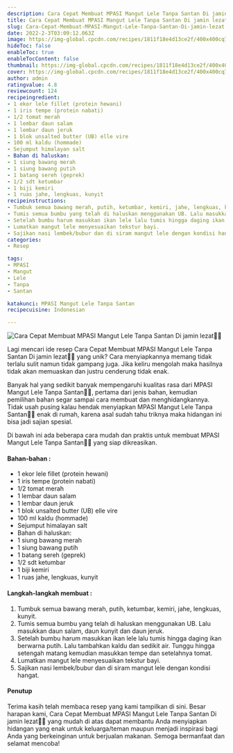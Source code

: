 ```yaml
---
description: Cara Cepat Membuat MPASI Mangut Lele Tanpa Santan Di jamin lezat"
title: Cara Cepat Membuat MPASI Mangut Lele Tanpa Santan Di jamin lezat
slug: Cara-Cepat-Membuat-MPASI-Mangut-Lele-Tanpa-Santan-Di-jamin-lezat
date: 2022-2-3T03:09:12.063Z
image: https://img-global.cpcdn.com/recipes/1811f18e4d13ce2f/400x400cq70/photo.jpg
hideToc: false
enableToc: true
enableTocContent: false
thumbnail: https://img-global.cpcdn.com/recipes/1811f18e4d13ce2f/400x400cq70/photo.jpg
cover: https://img-global.cpcdn.com/recipes/1811f18e4d13ce2f/400x400cq70/photo.jpg
author: admin
ratingvalue: 4.8
reviewcount: 124
recipeingredient:
- 1 ekor lele fillet (protein hewani)
- 1 iris tempe (protein nabati)
- 1/2 tomat merah
- 1 lembar daun salam
- 1 lembar daun jeruk
- 1 blok unsalted butter (UB) elle vire
- 100 ml kaldu (hommade)
- Sejumput himalayan salt
- Bahan di haluskan:
- 1 siung bawang merah
- 1 siung bawang putih
- 1 batang sereh (geprek)
- 1/2 sdt ketumbar
- 1 biji kemiri
- 1 ruas jahe, lengkuas, kunyit
recipeinstructions:
- Tumbuk semua bawang merah, putih, ketumbar, kemiri, jahe, lengkuas, kunyit.
- Tumis semua bumbu yang telah di haluskan menggunakan UB. Lalu masukkan daun salam, daun kunyit dan daun jeruk.
- Setelah bumbu harum masukkan ikan lele lalu tumis hingga daging ikan berwarna putih. Lalu tambahkan kaldu dan sedikit air. Tunggu hingga setengah matang kemudian masukkan tempe dan setelahnya tomat.
- Lumatkan mangut lele menyesuaikan tekstur bayi.
- Sajikan nasi lembek/bubur dan di siram mangut lele dengan kondisi hangat.
categories:
- Resep

tags:
- MPASI
- Mangut
- Lele
- Tanpa
- Santan

katakunci: MPASI Mangut Lele Tanpa Santan
recipecuisine: Indonesian

---
```


![Cara Cepat Membuat MPASI Mangut Lele Tanpa Santan Di jamin lezat👩‍🍳](https://img-global.cpcdn.com/recipes/1811f18e4d13ce2f/400x400cq70/photo.jpg)

Lagi mencari ide resep Cara Cepat Membuat MPASI Mangut Lele Tanpa Santan Di jamin lezat👩‍🍳 yang unik? Cara menyiapkannya memang tidak terlalu sulit namun tidak gampang juga. Jika keliru mengolah maka hasilnya tidak akan memuaskan dan justru cenderung tidak enak.

Banyak hal yang sedikit banyak mempengaruhi kualitas rasa dari MPASI Mangut Lele Tanpa Santan👩‍🍳, pertama dari jenis bahan, kemudian pemilihan bahan segar sampai cara membuat dan menghidangkannya. Tidak usah pusing kalau hendak menyiapkan MPASI Mangut Lele Tanpa Santan👩‍🍳 enak di rumah, karena asal sudah tahu triknya maka hidangan ini bisa jadi sajian spesial.

Di bawah ini ada beberapa cara mudah dan praktis untuk membuat MPASI Mangut Lele Tanpa Santan👩‍🍳 yang siap dikreasikan.

<!--inarticleads1-->

#### Bahan-bahan :

- 1 ekor lele fillet (protein hewani)
- 1 iris tempe (protein nabati)
- 1/2 tomat merah
- 1 lembar daun salam
- 1 lembar daun jeruk
- 1 blok unsalted butter (UB) elle vire
- 100 ml kaldu (hommade)
- Sejumput himalayan salt
- Bahan di haluskan:
- 1 siung bawang merah
- 1 siung bawang putih
- 1 batang sereh (geprek)
- 1/2 sdt ketumbar
- 1 biji kemiri
- 1 ruas jahe, lengkuas, kunyit

<!--inarticleads2-->

#### Langkah-langkah membuat :

1. Tumbuk semua bawang merah, putih, ketumbar, kemiri, jahe, lengkuas, kunyit.
1. Tumis semua bumbu yang telah di haluskan menggunakan UB. Lalu masukkan daun salam, daun kunyit dan daun jeruk.
1. Setelah bumbu harum masukkan ikan lele lalu tumis hingga daging ikan berwarna putih. Lalu tambahkan kaldu dan sedikit air. Tunggu hingga setengah matang kemudian masukkan tempe dan setelahnya tomat.
1. Lumatkan mangut lele menyesuaikan tekstur bayi.
1. Sajikan nasi lembek/bubur dan di siram mangut lele dengan kondisi hangat.

#### Penutup

Terima kasih telah membaca resep yang kami tampilkan di sini. Besar harapan kami, Cara Cepat Membuat MPASI Mangut Lele Tanpa Santan Di jamin lezat👩‍🍳 yang mudah di atas dapat membantu Anda menyiapkan hidangan yang enak untuk keluarga/teman maupun menjadi inspirasi bagi Anda yang berkeinginan untuk berjualan makanan. Semoga bermanfaat dan selamat mencoba!